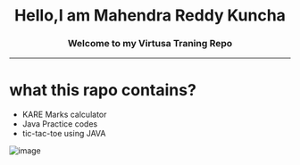 <h1 align=center>Hello,I am Mahendra Reddy Kuncha</h1>
<h3 align=center> Welcome to my Virtusa Traning Repo</h3>

---
# what this rapo contains?
* KARE Marks calculator
* Java Practice codes
* tic-tac-toe using JAVA

![image](https://user-images.githubusercontent.com/118844400/203827451-3e5a977e-eeeb-4cc9-9da6-455061419cf3.png)


